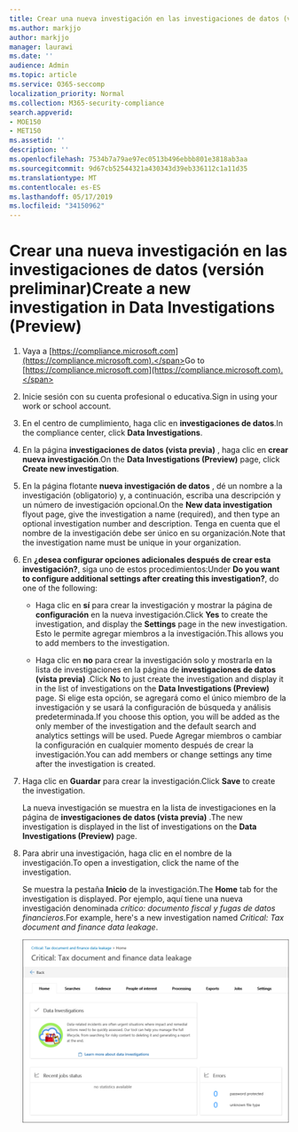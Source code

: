 ```yaml
---
title: Crear una nueva investigación en las investigaciones de datos (versión preliminar)
ms.author: markjjo
author: markjjo
manager: laurawi
ms.date: ''
audience: Admin
ms.topic: article
ms.service: O365-seccomp
localization_priority: Normal
ms.collection: M365-security-compliance
search.appverid:
- MOE150
- MET150
ms.assetid: ''
description: ''
ms.openlocfilehash: 7534b7a79ae97ec0513b496ebbb801e3818ab3aa
ms.sourcegitcommit: 9d67cb52544321a430343d39eb336112c1a11d35
ms.translationtype: MT
ms.contentlocale: es-ES
ms.lasthandoff: 05/17/2019
ms.locfileid: "34150962"
---
```

# <a name="create-a-new-investigation-in-data-investigations-preview"></a><span data-ttu-id="39433-102">Crear una nueva investigación en las investigaciones de datos (versión preliminar)</span><span class="sxs-lookup"><span data-stu-id="39433-102">Create a new investigation in Data Investigations (Preview)</span></span>

1. <span data-ttu-id="39433-103">Vaya a [https://compliance.microsoft.com](https://compliance.microsoft.com).</span><span class="sxs-lookup"><span data-stu-id="39433-103">Go to [https://compliance.microsoft.com](https://compliance.microsoft.com).</span></span>
    
2. <span data-ttu-id="39433-104">Inicie sesión con su cuenta profesional o educativa.</span><span class="sxs-lookup"><span data-stu-id="39433-104">Sign in using your work or school account.</span></span>
    
3. <span data-ttu-id="39433-105">En el centro de cumplimiento, haga clic en **investigaciones de datos**.</span><span class="sxs-lookup"><span data-stu-id="39433-105">In the compliance center, click **Data Investigations**.</span></span>
 
4. <span data-ttu-id="39433-106">En la página **investigaciones de datos (vista previa)** , haga clic en **crear nueva investigación**.</span><span class="sxs-lookup"><span data-stu-id="39433-106">On the **Data Investigations (Preview)** page, click **Create new investigation**.</span></span>
    
5. <span data-ttu-id="39433-107">En la página flotante **nueva investigación de datos** , dé un nombre a la investigación (obligatorio) y, a continuación, escriba una descripción y un número de investigación opcional.</span><span class="sxs-lookup"><span data-stu-id="39433-107">On the **New data investigation** flyout page, give the investigation a name (required), and then type an optional investigation number and description.</span></span> <span data-ttu-id="39433-108">Tenga en cuenta que el nombre de la investigación debe ser único en su organización.</span><span class="sxs-lookup"><span data-stu-id="39433-108">Note that the investigation name must be unique in your organization.</span></span>

6. <span data-ttu-id="39433-109">En **¿desea configurar opciones adicionales después de crear esta investigación?**, siga uno de estos procedimientos:</span><span class="sxs-lookup"><span data-stu-id="39433-109">Under **Do you want to configure additional settings after creating this investigation?**, do one of the following:</span></span>

    - <span data-ttu-id="39433-110">Haga clic en **sí** para crear la investigación y mostrar la página de **configuración** en la nueva investigación.</span><span class="sxs-lookup"><span data-stu-id="39433-110">Click **Yes** to create the investigation, and display the **Settings** page in the new investigation.</span></span> <span data-ttu-id="39433-111">Esto le permite agregar miembros a la investigación.</span><span class="sxs-lookup"><span data-stu-id="39433-111">This allows you to add members to the investigation.</span></span>
    
    - <span data-ttu-id="39433-112">Haga clic en **no** para crear la investigación solo y mostrarla en la lista de investigaciones en la página de **investigaciones de datos (vista previa)** .</span><span class="sxs-lookup"><span data-stu-id="39433-112">Click **No** to just create the investigation and display it in the list of investigations on the **Data Investigations (Preview)** page.</span></span> <span data-ttu-id="39433-113">Si elige esta opción, se agregará como el único miembro de la investigación y se usará la configuración de búsqueda y análisis predeterminada.</span><span class="sxs-lookup"><span data-stu-id="39433-113">If you choose this option, you will be added as the only member of the investigation and the default search and analytics settings will be used.</span></span> <span data-ttu-id="39433-114">Puede Agregar miembros o cambiar la configuración en cualquier momento después de crear la investigación.</span><span class="sxs-lookup"><span data-stu-id="39433-114">You can add members or change settings any time after the investigation is created.</span></span>

7. <span data-ttu-id="39433-115">Haga clic en **Guardar** para crear la investigación.</span><span class="sxs-lookup"><span data-stu-id="39433-115">Click **Save** to create the investigation.</span></span>

    <span data-ttu-id="39433-116">La nueva investigación se muestra en la lista de investigaciones en la página de **investigaciones de datos (vista previa)** .</span><span class="sxs-lookup"><span data-stu-id="39433-116">The new investigation is displayed in the list of investigations on the **Data Investigations (Preview)** page.</span></span> 

8. <span data-ttu-id="39433-117">Para abrir una investigación, haga clic en el nombre de la investigación.</span><span class="sxs-lookup"><span data-stu-id="39433-117">To open a investigation, click the name of the investigation.</span></span> 

    <span data-ttu-id="39433-118">Se muestra la pestaña **Inicio** de la investigación.</span><span class="sxs-lookup"><span data-stu-id="39433-118">The **Home** tab for the investigation is displayed.</span></span> <span data-ttu-id="39433-119">Por ejemplo, aquí tiene una nueva investigación denominada *crítico: documento fiscal y fugas de datos financieros*.</span><span class="sxs-lookup"><span data-stu-id="39433-119">For example, here's a new investigation named *Critical: Tax document and finance data leakage*.</span></span>

    ![La pestaña Inicio para una nueva investigación en investigaciones de datos](../media/NewDataInvestigations.png)
